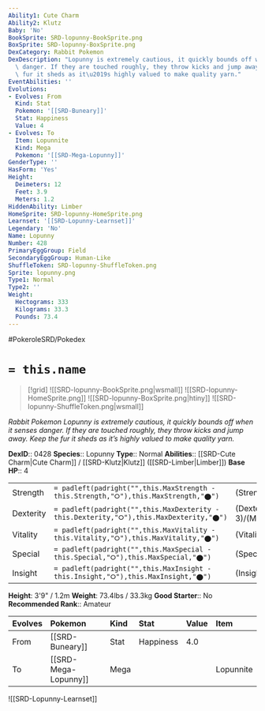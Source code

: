```yaml
---
Ability1: Cute Charm
Ability2: Klutz
Baby: 'No'
BookSprite: SRD-lopunny-BookSprite.png
BoxSprite: SRD-lopunny-BoxSprite.png
DexCategory: Rabbit Pokemon
DexDescription: "Lopunny is extremely cautious, it quickly bounds off when it senses\
  \ danger. If they are touched roughly, they throw kicks and jump away. Keep the\
  \ fur it sheds as it\u2019s highly valued to make quality yarn."
EventAbilities: ''
Evolutions:
- Evolves: From
  Kind: Stat
  Pokemon: '[[SRD-Buneary]]'
  Stat: Happiness
  Value: 4
- Evolves: To
  Item: Lopunnite
  Kind: Mega
  Pokemon: '[[SRD-Mega-Lopunny]]'
GenderType: ''
HasForm: 'Yes'
Height:
  Deimeters: 12
  Feet: 3.9
  Meters: 1.2
HiddenAbility: Limber
HomeSprite: SRD-lopunny-HomeSprite.png
Learnset: '[[SRD-Lopunny-Learnset]]'
Legendary: 'No'
Name: Lopunny
Number: 428
PrimaryEggGroup: Field
SecondaryEggGroup: Human-Like
ShuffleToken: SRD-lopunny-ShuffleToken.png
Sprite: lopunny.png
Type1: Normal
Type2: ''
Weight:
  Hectograms: 333
  Kilograms: 33.3
  Pounds: 73.4
---
```


#PokeroleSRD/Pokedex

# `= this.name`

> [!grid]
> ![[SRD-lopunny-BookSprite.png|wsmall]]
> ![[SRD-lopunny-HomeSprite.png]]
> ![[SRD-lopunny-BoxSprite.png|htiny]]
> ![[SRD-lopunny-ShuffleToken.png|wsmall]]


*Rabbit Pokemon*
*Lopunny is extremely cautious, it quickly bounds off when it senses danger. If they are touched roughly, they throw kicks and jump away. Keep the fur it sheds as it’s highly valued to make quality yarn.*

**DexID**:: 0428
**Species**:: Lopunny
**Type**:: Normal
**Abilities**:: [[SRD-Cute Charm|Cute Charm]] / [[SRD-Klutz|Klutz]] ([[SRD-Limber|Limber]])
**Base HP**:: 4

|           |                                                                                        |                                          |
| --------- | -------------------------------------------------------------------------------------- | ---------------------------------------- |
| Strength  | `= padleft(padright("",this.MaxStrength - this.Strength,"⭘"),this.MaxStrength,"⬤")`    | (Strength::2)/(MaxStrength::5)   |
| Dexterity | `= padleft(padright("",this.MaxDexterity - this.Dexterity,"⭘"),this.MaxDexterity,"⬤")` | (Dexterity:: 3)/(MaxDexterity::6) |
| Vitality  | `= padleft(padright("",this.MaxVitality - this.Vitality,"⭘"),this.MaxVitality,"⬤")`    | (Vitality::2)/(MaxVitality::5)   |
| Special   | `= padleft(padright("",this.MaxSpecial - this.Special,"⭘"),this.MaxSpecial,"⬤")`       | (Special::2)/(MaxSpecial::4)     |
| Insight   | `= padleft(padright("",this.MaxInsight - this.Insight,"⭘"),this.MaxInsight,"⬤")`       | (Insight::3)/(MaxInsight::6)     |

**Height**: 3'9" / 1.2m
**Weight**: 73.4lbs / 33.3kg
**Good Starter**:: No
**Recommended Rank**:: Amateur

| Evolves   | Pokemon              | Kind   | Stat      | Value   | Item      |
|:----------|:---------------------|:-------|:----------|:--------|:----------|
| From      | [[SRD-Buneary]]      | Stat   | Happiness | 4.0     |           |
| To        | [[SRD-Mega-Lopunny]] | Mega   |           |         | Lopunnite |

![[SRD-Lopunny-Learnset]]